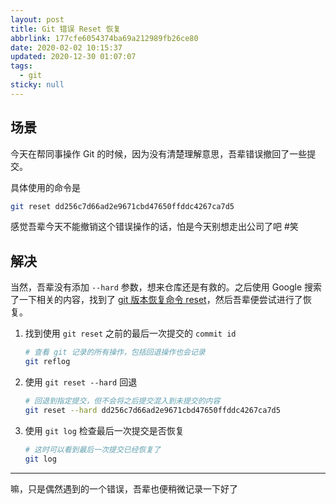 ```yaml
---
layout: post
title: Git 错误 Reset 恢复
abbrlink: 177cfe6054374ba69a212989fb26ce80
date: 2020-02-02 10:15:37
updated: 2020-12-30 01:07:07
tags:
  - git
sticky: null
---
```


## 场景

今天在帮同事操作 Git 的时候，因为没有清楚理解意思，吾辈错误撤回了一些提交。

具体使用的命令是

```sh
git reset dd256c7d66ad2e9671cbd47650ffddc4267ca7d5
```

感觉吾辈今天不能撤销这个错误操作的话，怕是今天别想走出公司了吧 #笑

## 解决

当然，吾辈没有添加 `--hard` 参数，想来仓库还是有救的。之后使用 Google 搜索了一下相关的内容，找到了 [git 版本恢复命令 reset](http://www.voidcn.com/article/p-tfqxjpgj-bms.html)，然后吾辈便尝试进行了恢复。

1.  找到使用 `git reset` 之前的最后一次提交的 `commit id`

    ```sh
    # 查看 git 记录的所有操作，包括回退操作也会记录
    git reflog
    ```

1.  使用 `git reset --hard` 回退

    ```sh
    # 回退到指定提交，但不会将之后提交混入到未提交的内容
    git reset --hard dd256c7d66ad2e9671cbd47650ffddc4267ca7d5
    ```

1.  使用 `git log` 检查最后一次提交是否恢复

    ```sh
    # 这时可以看到最后一次提交已经恢复了
    git log
    ```

---

嘛，只是偶然遇到的一个错误，吾辈也便稍微记录一下好了
